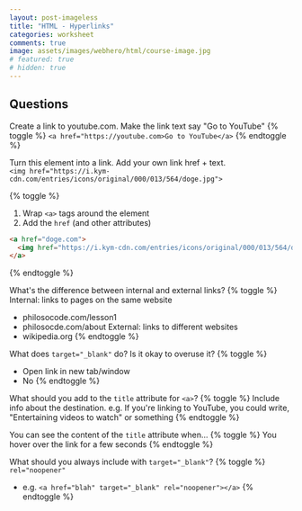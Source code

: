 ```yaml
---
layout: post-imageless
title: "HTML - Hyperlinks"
categories: worksheet
comments: true
image: assets/images/webhero/html/course-image.jpg
# featured: true
# hidden: true
---
```

## Questions
Create a link to youtube.com. Make the link text say "Go to YouTube"
{% toggle %}
`<a href="https://youtube.com>Go to YouTube</a>`
{% endtoggle %}

Turn this element into a link. Add your own link href + text.<br>
`<img href="https://i.kym-cdn.com/entries/icons/original/000/013/564/doge.jpg">`

{% toggle %}
1. Wrap `<a>` tags around the element
2. Add the `href` (and other attributes)

```html
<a href="doge.com">
  <img href="https://i.kym-cdn.com/entries/icons/original/000/013/564/doge.jpg">
</a>
```
{% endtoggle %}

What's the difference between internal and external links?
{% toggle %}
Internal: links to pages on the same website
- philosocode.com/lesson1
- philosocde.com/about
External: links to different websites
- wikipedia.org
{% endtoggle %}

What does `target="_blank"` do? Is it okay to overuse it?
{% toggle %}
- Open link in new tab/window
- No
{% endtoggle %}

What should you add to the `title` attribute for `<a>`?
{% toggle %}
Include info about the destination.
e.g. If you're linking to YouTube, you could write, "Entertaining videos to watch" or something
{% endtoggle %}

You can see the content of the `title` attribute when...
{% toggle %}
You hover over the link for a few seconds
{% endtoggle %}

What should you always include with `target="_blank"`?
{% toggle %}
`rel="noopener"`
- e.g. `<a href="blah" target="_blank" rel="noopener"></a>`
{% endtoggle %}